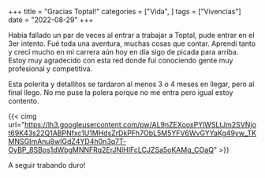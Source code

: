+++
title = "Gracias Toptal!"
categories = ["Vida", ]
tags = ["Vivencias"]
date = "2022-08-29"
+++

Habia fallado un par de veces al entrar a trabajar a Toptal, pude entrar en el 3er intento. Fué toda una aventura, muchas cosas que contar. Aprendí tanto y crecí mucho en mi carrera aún hoy en día sigo de picada para arriba. Estoy muy agradecido con esta red donde fuí conociendo gente muy profesional y competitiva.

Esta polerita y detallitos se tardaron al menos 3 o 4 meses en llegar, pero al final llego. No me puse la polera porque no me entra pero igual estoy contento.

{{< cimg url="https://lh3.googleusercontent.com/pw/AL9nZEXooxPYlWSLtJm2SVNjot69K43s22Q1ABPNfxc1U1MHdsZrDkPFh7ObL5M5YFV6WvGYYaKg49yw_TKMNSGImAnu8wIGdZ4YD4h0n3q7T-OyBP_8SBos1dWbgMNNFRq2ErJNlHIFcLCJZSa5oKAMq_COaQ" >}}

A seguir trabando duro!
